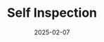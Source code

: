 ---  
layout: startup_page  
title: "Self Inspection"  
id: "selfinspection.com"  
permalink: "/selfinspectionselfinspection.com02072025/"  
website: "https://www.selfinspection.com/"  
funding_round: "Seed"  
funding_amount: "$3M"  
investors: "Costanoa Ventures, DVx Ventures, Westlake Financial"  
about: "Self Inspection offers an AI-powered vehicle inspection service designed to make the process faster, easier, and more affordable. The company's technology uses smartphone cameras and AI models to quickly detect damage, assess severity, and generate detailed inspection reports for auto lenders, dealerships, and rental companies, streamlining operations and improving the customer experience."  
markets: "Technology, Information and Internet"  
hq: "San Diego, California, United States"  
founded_year: "2021"  
linkedin: "https://www.linkedin.com/company/selfinspection"  
twitter: ""  
instagram: ""  
facebook: ""  
crunchbase: "https://www.crunchbase.com/organization/self-inspection"  
pitchbook: "https://pitchbook.com/profiles/company/532631-62"  

date_display: "07-Feb-2025"  
date: "2025-02-07"

# SEO Optimization  
meta_title: "Self Inspection - Seed Funding ($3M)"  
meta_description: "Self Inspection, Self Inspection offers an AI-powered vehicle inspection service designed to make the process faster, easier, and more affordable. The company's techno..."  
meta_keywords: "Self Inspection, Technology, Information and Internet, Seed funding"  
canonical_url: "https://startup.projectstartups.com/selfinspectionselfinspection.com02072025/"  
---